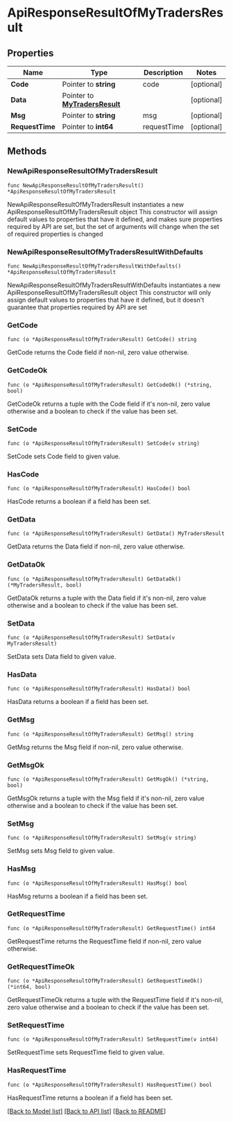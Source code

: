# ApiResponseResultOfMyTradersResult

## Properties

Name | Type | Description | Notes
------------ | ------------- | ------------- | -------------
**Code** | Pointer to **string** | code | [optional] 
**Data** | Pointer to [**MyTradersResult**](MyTradersResult.md) |  | [optional] 
**Msg** | Pointer to **string** | msg | [optional] 
**RequestTime** | Pointer to **int64** | requestTime | [optional] 

## Methods

### NewApiResponseResultOfMyTradersResult

`func NewApiResponseResultOfMyTradersResult() *ApiResponseResultOfMyTradersResult`

NewApiResponseResultOfMyTradersResult instantiates a new ApiResponseResultOfMyTradersResult object
This constructor will assign default values to properties that have it defined,
and makes sure properties required by API are set, but the set of arguments
will change when the set of required properties is changed

### NewApiResponseResultOfMyTradersResultWithDefaults

`func NewApiResponseResultOfMyTradersResultWithDefaults() *ApiResponseResultOfMyTradersResult`

NewApiResponseResultOfMyTradersResultWithDefaults instantiates a new ApiResponseResultOfMyTradersResult object
This constructor will only assign default values to properties that have it defined,
but it doesn't guarantee that properties required by API are set

### GetCode

`func (o *ApiResponseResultOfMyTradersResult) GetCode() string`

GetCode returns the Code field if non-nil, zero value otherwise.

### GetCodeOk

`func (o *ApiResponseResultOfMyTradersResult) GetCodeOk() (*string, bool)`

GetCodeOk returns a tuple with the Code field if it's non-nil, zero value otherwise
and a boolean to check if the value has been set.

### SetCode

`func (o *ApiResponseResultOfMyTradersResult) SetCode(v string)`

SetCode sets Code field to given value.

### HasCode

`func (o *ApiResponseResultOfMyTradersResult) HasCode() bool`

HasCode returns a boolean if a field has been set.

### GetData

`func (o *ApiResponseResultOfMyTradersResult) GetData() MyTradersResult`

GetData returns the Data field if non-nil, zero value otherwise.

### GetDataOk

`func (o *ApiResponseResultOfMyTradersResult) GetDataOk() (*MyTradersResult, bool)`

GetDataOk returns a tuple with the Data field if it's non-nil, zero value otherwise
and a boolean to check if the value has been set.

### SetData

`func (o *ApiResponseResultOfMyTradersResult) SetData(v MyTradersResult)`

SetData sets Data field to given value.

### HasData

`func (o *ApiResponseResultOfMyTradersResult) HasData() bool`

HasData returns a boolean if a field has been set.

### GetMsg

`func (o *ApiResponseResultOfMyTradersResult) GetMsg() string`

GetMsg returns the Msg field if non-nil, zero value otherwise.

### GetMsgOk

`func (o *ApiResponseResultOfMyTradersResult) GetMsgOk() (*string, bool)`

GetMsgOk returns a tuple with the Msg field if it's non-nil, zero value otherwise
and a boolean to check if the value has been set.

### SetMsg

`func (o *ApiResponseResultOfMyTradersResult) SetMsg(v string)`

SetMsg sets Msg field to given value.

### HasMsg

`func (o *ApiResponseResultOfMyTradersResult) HasMsg() bool`

HasMsg returns a boolean if a field has been set.

### GetRequestTime

`func (o *ApiResponseResultOfMyTradersResult) GetRequestTime() int64`

GetRequestTime returns the RequestTime field if non-nil, zero value otherwise.

### GetRequestTimeOk

`func (o *ApiResponseResultOfMyTradersResult) GetRequestTimeOk() (*int64, bool)`

GetRequestTimeOk returns a tuple with the RequestTime field if it's non-nil, zero value otherwise
and a boolean to check if the value has been set.

### SetRequestTime

`func (o *ApiResponseResultOfMyTradersResult) SetRequestTime(v int64)`

SetRequestTime sets RequestTime field to given value.

### HasRequestTime

`func (o *ApiResponseResultOfMyTradersResult) HasRequestTime() bool`

HasRequestTime returns a boolean if a field has been set.


[[Back to Model list]](../README.md#documentation-for-models) [[Back to API list]](../README.md#documentation-for-api-endpoints) [[Back to README]](../README.md)


